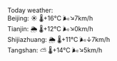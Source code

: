 Today weather:  
Beijing: ☀️ 🌡️+16°C 🌬️↘7km/h  
Tianjin: 🌦 🌡️+12°C 🌬️↘0km/h  
Shijiazhuang: 🌦 🌡️+11°C 🌬️↓7km/h  
Tangshan: ⛅️  🌡️+14°C 🌬️↘5km/h  
